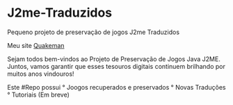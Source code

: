# J2me-Traduzidos
Pequeno projeto de preservação de jogos J2me Traduzidos

Meu site [Quakeman](https://www.quakeman.site)

Sejam todos bem-vindos ao Projeto de Preservação de Jogos Java J2ME. Juntos, vamos garantir que esses tesouros digitais continuem brilhando por muitos anos vindouros!

Este #Repo possui
  ° Joogos recuperados e preservados
  ° Novas Traduções
  ° Tutoriais (Em breve)
